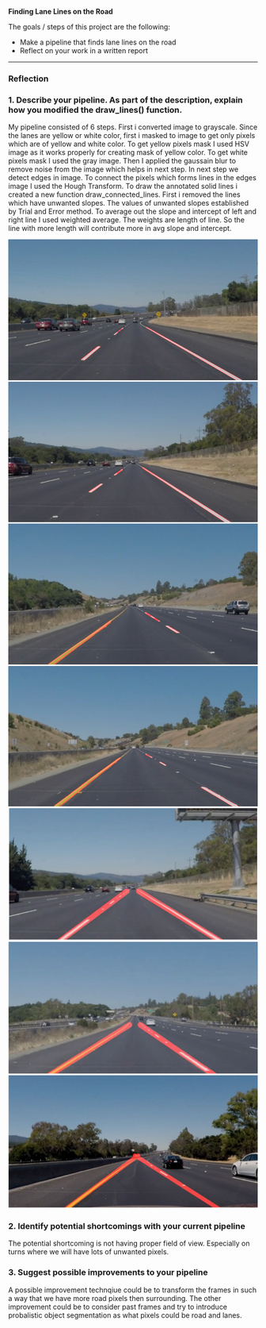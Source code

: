 
**Finding Lane Lines on the Road**

The goals / steps of this project are the following:
* Make a pipeline that finds lane lines on the road
* Reflect on your work in a written report


[//]: # (Image References)

[image1]: ./test_images_output/solidWhiteCurve.jpg "Result 1"
[image2]: ./test_images_output/solidWhiteRight.jpg "Result 2"
[image3]: ./test_images_output/solidYellowCurve.jpg "Result 3"
[image4]: ./test_images_output/whiteCarLaneSwitch.jpg "Result 4"
[image5]: ./test_images_output/video_output_1.png "Result 5"
[image6]: ./test_images_output/video_output_2.png "Result 6"
[image7]: ./test_images_output/video_output_3.png "Result 7"

---

### Reflection

### 1. Describe your pipeline. As part of the description, explain how you modified the draw_lines() function.

My pipeline consisted of 6 steps.
First i converted image to grayscale.
Since the lanes are yellow or white color, first i masked to image to get only pixels which are of yellow and white color.
To get yellow pixels mask I used HSV image as it works properly for creating mask of yellow color.
To get white pixels mask I used the gray image.
Then I applied the gaussain blur to remove noise from the image which helps in next step.
In next step we detect edges in image.
To connect the pixels which forms lines in the edges image I used the Hough Transform.
To draw the annotated solid lines i created a new function draw_connected_lines.
First i removed the lines which have unwanted slopes. The values of unwanted slopes established by Trial and Error method.
To average out the slope and intercept of left and right line I used weighted average. The weights are length of line.
So the line with more length will contribute more in avg slope and intercept.

![alt text][image1]
![alt text][image2]
![alt text][image3]
![alt text][image4]
![alt text][image5]
![alt text][image6]
![alt text][image7]


### 2. Identify potential shortcomings with your current pipeline


The potential shortcoming is not having proper field of view. Especially on turns where we will have lots of unwanted pixels.


### 3. Suggest possible improvements to your pipeline

A possible improvement technqiue could be to transform the frames in such a way that we have more road pixels then surrounding.
The other improvement could be to consider past frames and try to introduce probalistic object segmentation as what pixels could be road and lanes.
